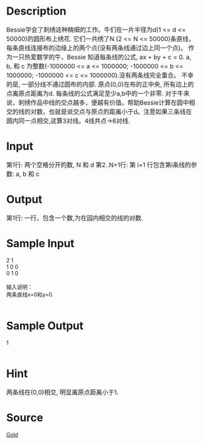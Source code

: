 
# Description

<div class="content"><p><span style="font-size: medium">Bessie学会了刺绣这种精细的工作。牛们在一片半径为d(1 &lt;= d &lt;= 50000)的圆形布上绣花. 它们一共绣了N (2 &lt;= N &lt;= 50000)条直线，每条直线连接布的边缘上的两个点(没有两条线通过边上同一个点)。 作为一只热爱数学的牛，Bessie 知道每条线的公式, ax + by + c = 0. a, b, 和 c 为整数(-1000000 &lt;= a &lt;= 1000000; -1000000 &lt;= b &lt;= 1000000; -1000000 &lt;= c &lt;= 1000000).没有两条线完全重合。 不幸的是, 一部分线不通过圆布的内部. 原点(0,0)在布的正中央, 所有边上的点离原点距离为d. 每条线的公式满足至少a,b中的一个非零. 对于牛来说，刺绣作品中线的交点越多，便越有价值。帮助Bessie计算在圆中相交的线的对数，也就是说交点与原点的距离小于d。注意如果三条线在圆内同一点相交,这算3对线。4线共点-&gt;6对线. </span></p></div>

# Input

<div class="content"><p><span style="font-size: medium">第1行: 两个空格分开的数, N 和 d 第2..N+1行: 第 i+1 行包含第i条线的参数: a, b 和 c </span></p></div>

# Output

<div class="content"><p><span style="font-size: medium">第1行: 一行，包含一个数,为在园内相交的线的对数. </span></p></div>

# Sample Input

<div class="content"><span class="sampledata">2 1<br/>
1 0 0<br/>
0 1 0<br/>
<br/>
输入说明：<br/>
两条直线x=0和y=0.<br/>
<br/>
</span></div>

# Sample Output

<div class="content"><span class="sampledata">1<br/>
<br/>
</span></div>

# Hint

<div class="content"><p></p><p><span style="font-size: medium">两条线在(0,0)相交, 明显离原点距离小于1. </span></p><p></p></div>

# Source

<div class="content"><p><a href="problemset.php?search=Gold">Gold</a></p></div>

